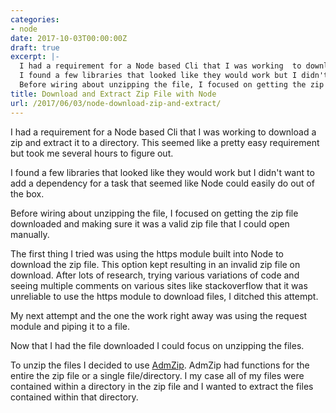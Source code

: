```yaml
---
categories:
- node
date: 2017-10-03T00:00:00Z
draft: true
excerpt: |-
  I had a requirement for a Node based Cli that I was working  to download a zip and extract  it to a directory.  This seemed like a pretty easy requirement but took me several hours to figure out.
  I found a few libraries that looked like they would work but I didn't want to add a dependency for a task that seemed like Node could easily do  out of the box.
  Before wiring about unzipping the file, I focused on getting the zip file downloaded and making sure it was a valid zip file that I could open manually.
title: Download and Extract Zip File with Node
url: /2017/06/03/node-download-zip-and-extract/
---
```


I had a requirement for a Node based Cli that I was working  to download a zip and extract  it to a directory.  This seemed like a pretty easy requirement but took me several hours to figure out. 

I found a few libraries that looked like they would work but I didn't want to add a dependency for a task that seemed like Node could easily do  out of the box.
 
Before wiring about unzipping the file, I focused on getting the zip file downloaded and making sure it was a valid zip file that I could open manually.
  
The first thing I tried was using the https module built into Node to download the zip file.    This option kept resulting in an invalid zip file on download.  After lots of research, trying various variations of code  and seeing multiple comments on various sites like stackoverflow that it was unreliable to use the https module to  download  files, I ditched this attempt.
 
 My next attempt and the one the work right away was using the request module and piping  it  to a file.  

Now that I had the file downloaded I could focus on  unzipping the files.  

To unzip the files I decided to use [AdmZip](https://www.npmjs.com/package/adm-zip).  AdmZip had  functions for  the entire the zip file or  a single file/directory.  I my case all of my files were contained within a directory in the zip file and I wanted to extract the files contained within that directory.


